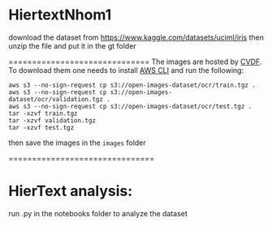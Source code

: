 HiertextNhom1
==============================
download the dataset from https://www.kaggle.com/datasets/uciml/iris
 then unzip the file and put it in the gt folder

==============================
The images are hosted by [CVDF](http://www.cvdfoundation.org/). To download them
one needs to install
[AWS CLI](https://docs.aws.amazon.com/cli/latest/userguide/getting-started-install.html)
and run the following:

```
aws s3 --no-sign-request cp s3://open-images-dataset/ocr/train.tgz .
aws s3 --no-sign-request cp s3://open-images-dataset/ocr/validation.tgz .
aws s3 --no-sign-request cp s3://open-images-dataset/ocr/test.tgz .
tar -xzvf train.tgz
tar -xzvf validation.tgz
tar -xzvf test.tgz
```
then save the images in the `images` folder

===============================
# HierText analysis:
run .py in the notebooks folder to analyze the dataset

```
